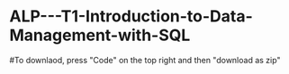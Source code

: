 # ALP---T1-Introduction-to-Data-Management-with-SQL

#To downlaod, press "Code" on the top right and then "download as zip"
